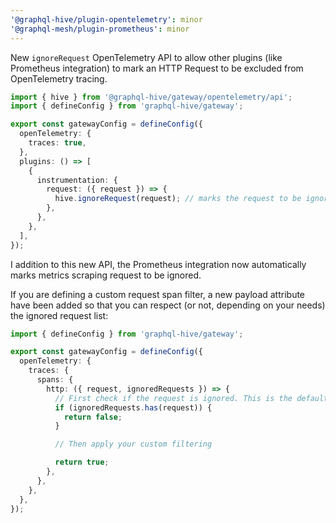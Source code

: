 ```yaml
---
'@graphql-hive/plugin-opentelemetry': minor
'@graphql-mesh/plugin-prometheus': minor
---
```


New `ignoreRequest` OpenTelemetry API to allow other plugins (like Prometheus integration) to mark
an HTTP Request to be excluded from OpenTelemetry tracing.

```ts
import { hive } from '@graphql-hive/gateway/opentelemetry/api';
import { defineConfig } from 'graphql-hive/gateway';

export const gatewayConfig = defineConfig({
  openTelemetry: {
    traces: true,
  },
  plugins: () => [
    {
      instrumentation: {
        request: ({ request }) => {
          hive.ignoreRequest(request); // marks the request to be ignored by OTEL tracing
        },
      },
    },
  ],
});
```

I addition to this new API, the Prometheus integration now automatically marks metrics scraping
request to be ignored.

If you are defining a custom request span filter, a new payload attribute have been added so that
you can respect (or not, depending on your needs) the ignored request list:

```ts
import { defineConfig } from 'graphql-hive/gateway';

export const gatewayConfig = defineConfig({
  openTelemetry: {
    traces: {
      spans: {
        http: ({ request, ignoredRequests }) => {
          // First check if the request is ignored. This is the default http span filter implementation.
          if (ignoredRequests.has(request)) {
            return false;
          }

          // Then apply your custom filtering

          return true;
        },
      },
    },
  },
});
```
